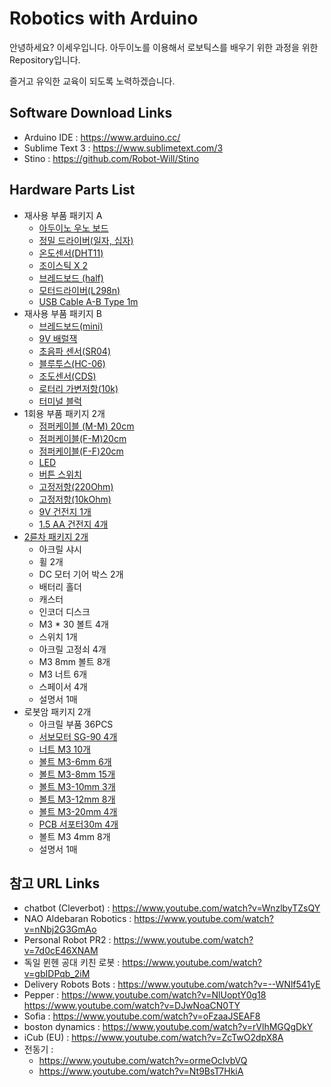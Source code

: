 # Robotics with Arduino
안녕하세요? 이세우입니다.
아두이노를 이용해서 로보틱스를 배우기 위한 과정을 위한 Repository입니다.

즐거고 유익한 교육이 되도록 노력하겠습니다.

## Software Download Links
* Arduino IDE : https://www.arduino.cc/
* Sublime Text 3 : https://www.sublimetext.com/3
* Stino : https://github.com/Robot-Will/Stino

## Hardware Parts List
* 재사용 부품 패키지 A
	* [아두이노 우노 보드](http://mechasolution.com/shop/goods/goods_view.php?goodsno=71796&category=117001)
	* [정밀 드라이버(일자, 십자)](http://www.daisomall.co.kr/shop/goods_view.php?id=0000079820&search_text=%EC%A0%95%EB%B0%80%EB%93%9C%EB%9D%BC%EC%9D%B4%EB%B2%84)
	* [온도센서(DHT11)](http://storefarm.naver.com/mundolino/products/330773263?NaPm=ct%3Dj1uv9v1h%7Cci%3Dcheckout%7Ctr%3Dmyc%7Ctrx%3D%7Chk%3D95eeb71c9f8b20bfd144a2149fa353077a87d955)
	* [조이스틱 X 2](http://mechasolution.com/shop/goods/goods_view.php?&goodsno=712)
	* [브레드보드 (half)](http://mechasolution.com/shop/goods/goods_view.php?goodsno=7&category=134001)
	* [모터드라이버(L298n)](http://mechasolution.com/shop/goods/goods_view.php?goodsno=1221&category=131014)
	* [USB Cable A-B Type 1m](http://mechasolution.com/shop/goods/goods_view.php?goodsno=7655&category=136007)
* 재사용 부품 패키지 B
	* [브레드보드(mini)](http://mechasolution.com/shop/goods/goods_view.php?goodsno=181&category=134001)
	* [9V 배럴잭](http://mechasolution.com/shop/goods/goods_view.php?goodsno=33&category=136010)
	* [초음파 센서(SR04)](http://mechasolution.com/shop/goods/goods_view.php?&goodsno=119)
	* [블루투스(HC-06)](http://mechasolution.com/shop/goods/goods_view.php?goodsno=71794&category=054001)
	* [조도센서(CDS)](http://mechasolution.com/shop/goods/goods_view.php?goodsno=127751&category=129004)
	* [로터리 가변저항(10k)](http://mechasolution.com/shop/goods/goods_view.php?goodsno=8341&category=044016003)
	* [터미널 블럭](http://mechasolution.com/shop/goods/goods_view.php?goodsno=330571&category=061006)
* 1회용 부품 패키지 2개
  	* [점퍼케이블 (M-M) 20cm](http://mechasolution.com/shop/goods/goods_view.php?goodsno=540035&category=129003)
	* [점퍼케이블(F-M)20cm](http://mechasolution.com/shop/goods/goods_view.php?goodsno=540035&category=129003)
	* [점퍼케이블(F-F)20cm](http://mechasolution.com/shop/goods/goods_view.php?&goodsno=540335)
	* [LED](http://mechasolution.com/shop/goods/goods_view.php?goodsno=65&category=052001)
	* [버튼 스위치](http://www.eleparts.co.kr/front/basket.php)
	* [고정저항(220Ohm)](http://mechasolution.com/shop/goods/goods_view.php?goodsno=924&category=044016) 
	* [고정저항(10kOhm)](http://mechasolution.com/shop/goods/goods_view.php?goodsno=940&category=044016)
	* [9V 건전지 1개](http://mechasolution.com/shop/goods/goods_view.php?goodsno=539736&category=135001)
	* [1.5 AA 건전지 4개](http://mechasolution.com/shop/goods/goods_view.php?goodsno=772&category=135001)
* [2륜차 패키지 2개](http://mechasolution.com/shop/goods/goods_view.php?goodsno=329290&category=140012)	
  	* 아크릴 샤시
	* 휠 2개
	* DC 모터 기어 박스 2개
	* 배터리 홀더
	* 캐스터
	* 인코더 디스크
	* M3 * 30 볼트 4개
	* 스위치 1개
	* 아크릴 고정쇠 4개
	* M3 8mm 볼트 8개
	* M3 너트 6개
	* 스페이서 4개
	* 설명서 1매
* 로봇암 패키지 2개	
  	* 아크릴 부품 36PCS
	* [서보모터 SG-90 4개](http://mechasolution.com/shop/goods/goods_view.php?goodsno=71795&category=131006)
	* [너트 M3 10개](http://mechasolution.com/shop/goods/goods_view.php?goodsno=329807&category=134004002)
	* [볼트 M3-6mm 6개](http://mechasolution.com/shop/goods/goods_view.php?goodsno=427406&category=134004001)
	* [볼트 M3-8mm 15개](http://mechasolution.com/shop/goods/goods_view.php?goodsno=330463&category=134004001)
	* [볼트 M3-10mm 3개](http://mechasolution.com/shop/goods/goods_view.php?goodsno=329818&category=134004001)
	* [볼트 M3-12mm 8개](http://mechasolution.com/shop/goods/goods_view.php?goodsno=329819&category=134004001)
	* [볼트 M3-20mm 4개](http://mechasolution.com/shop/goods/goods_view.php?goodsno=329820&category=134004001)
	* [PCB 서포터30m 4개](http://mechasolution.com/shop/goods/goods_view.php?goodsno=8172&category=134006)
	* 볼트 M3 4mm 8개
	* 설명서 1매

## 참고 URL Links
* chatbot (Cleverbot) : https://www.youtube.com/watch?v=WnzlbyTZsQY
* NAO Aldebaran Robotics : https://www.youtube.com/watch?v=nNbj2G3GmAo
* Personal Robot PR2 : https://www.youtube.com/watch?v=7d0cE46XNAM
* 독일 뮌헨 공대 키친 로봇 : https://www.youtube.com/watch?v=gbIDPqb_2iM
* Delivery Robots Bots : https://www.youtube.com/watch?v=--WNlf541yE
* Pepper : https://www.youtube.com/watch?v=NlUoptY0g18  https://www.youtube.com/watch?v=DJwNoaCN0TY
* Sofia : https://www.youtube.com/watch?v=oFzaaJSEAF8
* boston dynamics : https://www.youtube.com/watch?v=rVlhMGQgDkY
* iCub (EU) : https://www.youtube.com/watch?v=ZcTwO2dpX8A
* 전동기 :
  * https://www.youtube.com/watch?v=ormeOcIvbVQ
  * https://www.youtube.com/watch?v=Nt9BsT7HkiA

